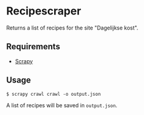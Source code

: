 Recipescraper
=============

Returns a list of recipes for the site "Dagelijkse kost".

Requirements
------------

* [Scrapy](https://scrapy.org)

Usage
-----

```
$ scrapy crawl crawl -o output.json
```

A list of recipes will be saved in `output.json`.
